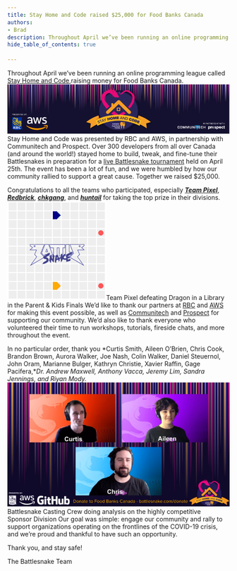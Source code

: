 ```yaml
---
title: Stay Home and Code raised $25,000 for Food Banks Canada
authors:
- Brad
description: Throughout April we’ve been running an online programming league called Stay Home and Code, raising money for Food Banks Canada.
hide_table_of_contents: true

---
```


Throughout April we’ve been running an online programming league called [Stay Home and Code](https://medium.com/battlesnake/battlesnake-stay-home-and-code-123746cc04ea),raising money for Food Banks Canada.
![](./img/1-lZp6WvEzPnFrFcXMwtsubw.png)Stay Home and Code was presented by RBC and AWS, in partnership with Communitech and Prospect.
Over 300 developers from all over Canada (and around the world!) stayed home to build, tweak, and fine-tune their Battlesnakes in preparation for a [live Battlesnake tournament](https://www.twitch.tv/videos/602731416?t=00h12m25s) held on April 25th. The event has been a lot of fun, and we were humbled by how our community rallied to support a great cause. Together we raised $25,000.

<!--truncate-->

Congratulations to all the teams who participated, especially [***Team Pixel***](https://play.battlesnake.com/events/stay-home-and-code/stay-home-and-code-parent-child/brackets/), [***Redbrick***](https://play.battlesnake.com/events/stay-home-and-code/stay-home-and-code-sponsor/brackets/), [***chkgang***](https://play.battlesnake.com/events/stay-home-and-code/stay-home-and-code-rookie/brackets/), and [***huntail***](https://play.battlesnake.com/events/stay-home-and-code/stay-home-and-code-veteran/brackets/) for taking the top prize in their divisions.
![](./img/1-RoUYmw_30eoPa8WYJFaLnw.gif)Team Pixel defeating Dragon in a Library in the Parent & Kids Finals
We’d like to thank our partners at [RBC](https://jobs.rbc.com/ca/en/featuredopportunities/technology-jobs) and [AWS](https://aws.amazon.com/) for making this event possible, as well as [Communitech](https://www.communitech.ca/) and [Prospect](https://www.prospect.fyi/) for supporting our community. We’d also like to thank everyone who volunteered their time to run workshops, tutorials, fireside chats, and more throughout the event.

In no particular order, thank you *Curtis Smith, Aileen O’Brien, Chris Cook, Brandon Brown, Aurora Walker, Joe Nash, Colin Walker, Daniel Steuernol, John Oram, Marianne Bulger, Kathryn Christie, Xavier Raffin, Gage Pacifera,**Dr. Andrew Maxwell, Anthony Vacca, Jeremy Lim, Sandra Jennings, and Riyan Mody.*
![](./img/1-qU7OZP5Z1XPysgW02_Vtug.png)Battlesnake Casting Crew doing analysis on the highly competitive Sponsor Division
Our goal was simple: engage our community and rally to support organizations operating on the frontlines of the COVID-19 crisis, and we’re proud and thankful to have such an opportunity.

Thank you, and stay safe!

The Battlesnake Team
